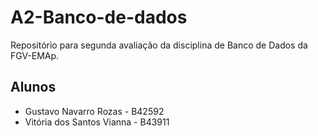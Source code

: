 # A2-Banco-de-dados
Repositório para segunda avaliação da disciplina de Banco de Dados da FGV-EMAp.

## Alunos
- Gustavo Navarro Rozas - B42592
- Vitória dos Santos Vianna - B43911
